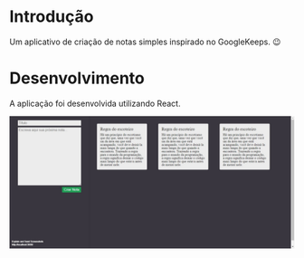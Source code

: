 # Introdução

Um aplicativo de criação de notas simples inspirado no GoogleKeeps. :wink:

# Desenvolvimento

A aplicação foi desenvolvida utilizando React.


![notts](https://github.com/smeira/notts/blob/master/notts.jpg)
